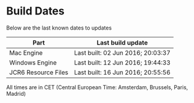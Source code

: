 # Build Dates

Below are the last known dates to updates

Part | Last build update
-----|-----
Mac Engine | Last built: 02 Jun 2016; 20:03:37
Windows Engine | Last built: 12 Jun 2016; 19:44:33
JCR6 Resource Files | Last built: 16 Jun 2016; 20:55:56
All times are in CET (Central European Time: Amsterdam, Brussels, Paris, Madrid)



